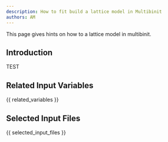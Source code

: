 ```yaml
---
description: How to fit build a lattice model in Multibinit
authors: AM
---
```


This page gives hints on how to a lattice model in multibinit.

## Introduction

TEST
  
## Related Input Variables

{{ related_variables }}

## Selected Input Files

{{ selected_input_files }}


